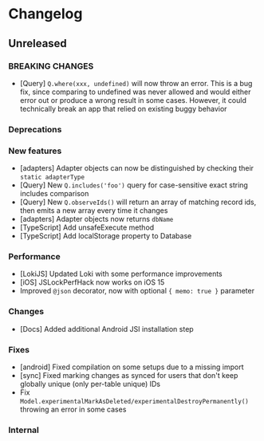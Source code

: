 # Changelog

## Unreleased

### BREAKING CHANGES

- [Query] `Q.where(xxx, undefined)` will now throw an error. This is a bug fix, since comparing to
  undefined was never allowed and would either error out or produce a wrong result in some cases.
  However, it could technically break an app that relied on existing buggy behavior

### Deprecations

### New features

- [adapters] Adapter objects can now be distinguished by checking their `static adapterType`
- [Query] New `Q.includes('foo')` query for case-sensitive exact string includes comparison
- [Query] New `Q.observeIds()` will return an array of matching record ids, then emits a new array every time it changes
- [adapters] Adapter objects now returns `dbName`
- [TypeScript] Add unsafeExecute method
- [TypeScript] Add localStorage property to Database

### Performance

- [LokiJS] Updated Loki with some performance improvements
- [iOS] JSLockPerfHack now works on iOS 15
- Improved `@json` decorator, now with optional `{ memo: true }` parameter

### Changes

- [Docs] Added additional Android JSI installation step

### Fixes

- [android] Fixed compilation on some setups due to a missing <cassert> import
- [sync] Fixed marking changes as synced for users that don't keep globally unique (only per-table unique) IDs
- Fix `Model.experimentalMarkAsDeleted/experimentalDestroyPermanently()` throwing an error in some cases

### Internal
